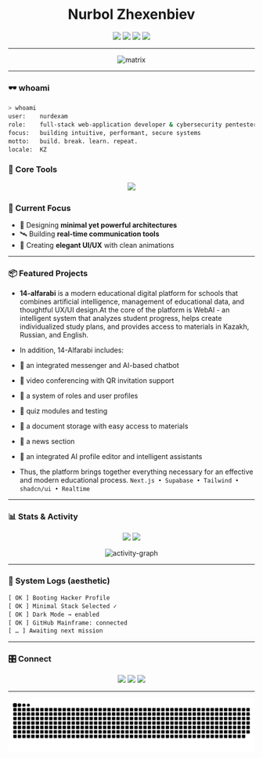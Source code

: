 <h1 align="center">
  Nurbol Zhexenbiev
</h1>

<p align="center">
  <a href="#"><img src="https://img.shields.io/badge/OS-Linux-00FF9C?style=for-the-badge&logo=linux&logoColor=111" /></a>
  <a href="#"><img src="https://img.shields.io/badge/Editor-VS%20Code-00FF9C?style=for-the-badge&logo=visualstudiocode&logoColor=111" /></a>
  <a href="#"><img src="https://img.shields.io/badge/Focus-Elegant%20Code%20%26%20Clean%20UI-00FF9C?style=for-the-badge" /></a>
  <a href="#"><img src="https://komarev.com/ghpvc/?username=nurdevtech&style=for-the-badge&color=00FF9C&label=VISITORS" /></a>
</p>

---

<p align="center">
  <img src="https://i.pinimg.com/originals/0f/1b/a3/0f1ba3323de4711a314119a80205c0bf.gif" width="100%" height="400" alt="matrix"/>
</p>

---

### 🕶️ whoami

```bash
> whoami
user:    nurdexam
role:    full-stack web-application developer & cybersecurity pentester
focus:   building intuitive, performant, secure systems
motto:   build. break. learn. repeat.
locale:  KZ
```

### 🧰 Core Tools

<p align="center">
  <img src="https://skillicons.dev/icons?i=react,nextjs,vue,ts,nodejs,postgres,supabase,tailwind,git,linux,vscode,firebase" />
</p>

### 🧪 Current Focus

* 🚀 Designing **minimal yet powerful architectures**
* 🛰️ Building **real‑time communication tools**
* 🎨 Creating **elegant UI/UX** with clean animations

---

### 📦 Featured Projects

* **14-alfarabi** is a modern educational digital platform for schools that combines artificial intelligence, management of educational data, and thoughtful UX/UI design.At the core of the platform is WebAI - an intelligent system that analyzes student progress, helps create individualized study plans, and provides access to materials in Kazakh, Russian, and English.

* In addition, 14-Alfarabi includes:
* 📩 an integrated messenger and AI-based chatbot
* 🎥 video conferencing with QR invitation support
* 👥 a system of roles and user profiles
* 📝 quiz modules and testing
* 📂 a document storage with easy access to materials
* 📰 a news section
* 🤖 an integrated AI profile editor and intelligent assistants
* Thus, the platform brings together everything necessary for an effective and modern educational process.
  `Next.js • Supabase • Tailwind • shadcn/ui • Realtime`

---

### 📊 Stats & Activity

<p align="center">
  <img src="https://github-readme-stats.vercel.app/api?username=nurdevtech&show_icons=true&theme=radical&hide_border=true" height="170"/>
  <img src="https://github-readme-streak-stats.herokuapp.com/?user=nurdevtech&theme=radical&hide_border=true" height="170"/>
</p>

<p align="center">
  <img src="https://github-readme-activity-graph.vercel.app/graph?username=nurdevtech&bg_color=000000&color=00ff9c&line=00ff9c&point=ffffff&area=true&hide_border=true" alt="activity-graph"/>
</p>

---

### 🧩 System Logs (aesthetic)

```txt
[ OK ] Booting Hacker Profile
[ OK ] Minimal Stack Selected ✓
[ OK ] Dark Mode → enabled
[ OK ] GitHub Mainframe: connected
[ … ] Awaiting next mission
```

---

### 🎛️ Connect

<p align="center">
  <a href="https://t.me/nurdexam"><img src="https://img.shields.io/badge/Telegram-00A8E8?style=for-the-badge&logo=telegram&logoColor=white"/></a>
  <a href="https://www.youtube.com/@nurdevtech"><img src="https://img.shields.io/badge/Youtube-FF0050?style=for-the-badge&logo=YouTube&logoColor=white"/></a>
  <a href="mailto:viltia40@gmail.com"><img src="https://img.shields.io/badge/Email-FF0050?style=for-the-badge&logo=gmail&logoColor=white"/></a>
</p>

---

<p align="center">
  <img src="https://raw.githubusercontent.com/Platane/snk/output/github-contribution-grid-snake.svg" alt="snake"/>
</p>

